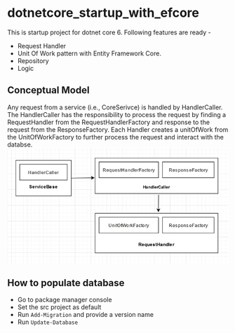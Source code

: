 # dotnetcore_startup_with_efcore
This is startup project for dotnet core 6. Following features are ready - 
- Request Handler
- Unit Of Work pattern with Entity Framework Core.
- Repository 
- Logic


## Conceptual Model
Any request from a service (i.e., CoreSerivce) is handled by HandlerCaller. The HandlerCaller has the responsibility to process the request by finding a RequestHandler from the RequestHandlerFactory and response to the request from the ResponseFactory. 
Each Handler creates a unitOfWork from the UnitOfWorkFactory to further process the request and interact with the databse.
<img src="concept.jpg" />


## How to populate database
 - Go to package manager console 
 - Set the src project as default
 - Run ``` Add-Migration ``` and provide a version name
 - Run ``` Update-Database ```
 

